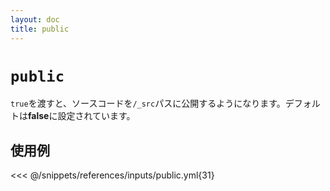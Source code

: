 ```yaml
---
layout: doc
title: public
---
```


# `public`

`true`を渡すと、ソースコードを`/_src`パスに公開するようになります。デフォルトは**false**に設定されています。

## 使用例

<<< @/snippets/references/inputs/public.yml{31}
